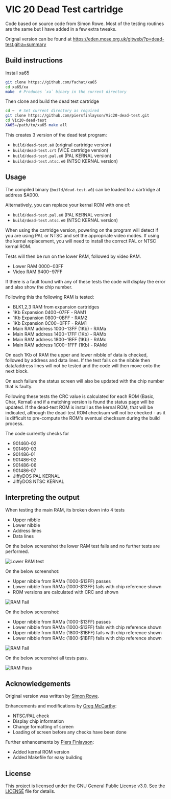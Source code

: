 # VIC 20 Dead Test cartridge

Code based on source code from Simon Rowe. Most of the testing routines are the same but I have added in a few extra tweaks.

Orignal version can be found at https://eden.mose.org.uk/gitweb/?p=dead-test.git;a=summary

## Build instructions

Install xa65

```bash
git clone https://github.com/fachat/xa65
cd xa65/xa
make  # Produces `xa` binary in the current directory
```

Then clone and build the dead test cartridge

```bash
cd ~  # Set current directory as required
git clone https://github.com/piersfinlayson/Vic20-dead-test.git
cd Vic20-dead-test
XA65=/path/to/xa65 make all
```

This creates 3 version of the dead test program:

- `build/dead-test.a0` (original cartridge version)
- `build/dead-test.crt` (VICE cartridge version)
- `build/dead-test.pal.e0` (PAL KERNAL version)
- `build/dead-test.ntsc.e0` (NTSC KERNAL version)

## Usage

The compiled binary (`build/dead-test.a0`) can be loaded to a cartridge at address $A000.

Alternatively, you can replace your kernal ROM with one of:

- `build/dead-test.pal.e0` (PAL KERNAL version)
- `build/dead-test.ntsc.e0` (NTSC KERNAL version)

When using the cartridge version, powering on the program will detect if you are using PAL or NTSC and set the appropriate video modes.  If using the kernal replacement, you will need to install the correct PAL or NTSC kernal ROM.

Tests will then be run on the lower RAM, followed by video RAM.

- Lower RAM $0000-$03FF
- Video RAM $9400-$97FF

If there is a fault found with any of these tests the code will display the error and also show the chip number.

Following this the following RAM is tested:

- BLK1,2,3 RAM from expansion cartridges
- 1Kb Expansion $0400-$07FF - RAM1
- 1Kb Expansion $0800-$0BFF - RAM2
- 1Kb Expansion $0C00-$0FFF - RAM1
- Main RAM address $1000-$13FF (1Kb)  - RAMa
- Main RAM address $1400-$17FF (1Kb)  - RAMb
- Main RAM address $1800-$1BFF (1Kb)  - RAMc
- Main RAM address $1C00-$1FFF (1Kb)  - RAMd

On each 1Kb of RAM the upper and lower nibble of data is checked, followed by address and data lines. If the test fails on the nibble then data/address lines will not be tested and the code will then move onto the next block.

On each failure the status screen will also be updated with the chip number that is faulty.

Following these tests the CRC value is calculated for each ROM (Basic, Char, Kernal) and if a matching version is found the status page will be updated.  If the dead-test ROM is install as the kernal ROM, that will be indicated, although the dead-test ROM checksum will not be checked - as it is difficult to pre-compute the ROM's eventual checksum during the build process.

The code currently checks for

- 901460-02
- 901460-03
- 901486-01
- 901486-02
- 901486-06
- 901486-07
- JiffyDOS PAL KERNAL
- JiffyDOS NTSC KERNAL

## Interpreting the output

When testing the main RAM, its broken down into 4 tests

- Upper nibble
- Lower nibble
- Address lines
- Data lines

On the below screenshot the lower RAM test fails and no further tests are performed.

![Lower RAM test](https://github.com/StormTrooper/Vic20-dead-test/blob/master/images/fail-lower.png?raw=true)

On the below screenshot:

- Upper nibble from RAMa (1000-$13FF) passes
- Lower nibble from RAMa (1000-$13FF) fails with chip reference shown
- ROM versions are calculated with CRC and shown

![RAM Fail](https://github.com/StormTrooper/Vic20-dead-test/blob/master/images/fail2.png?raw=true)

On the below screenshot:

- Upper nibble from RAMa (1000-$13FF) passes
- Lower nibble from RAMa (1000-$13FF) fails with chip reference shown
- Upper nibble from RAMc (1800-$1BFF) fails with chip reference shown
- Lower nibble from RAMc (1800-$1BFF) fails with chip reference shown

![RAM Fail](https://github.com/StormTrooper/Vic20-dead-test/blob/master/images/fail1.png?raw=true)

On the below screenshot all tests pass.

![RAM Pass](https://github.com/StormTrooper/Vic20-dead-test/blob/master/images/pass.png?raw=true)

## Acknowledgements

Original version was written by [Simon Rowe](https://eden.mose.org.uk/gitweb/?p=dead-test.git;a=summary).

Enhancements and modifications by [Greg McCarthy](htps://github.com/StormTrooper/Vic20-dead-test):

- NTSC/PAL check
- Display chip information
- Change formatting of screen
- Loading of screen before any checks have been done

Further enhancements by [Piers Finlayson](piers@piers.rocks):

- Added kernal ROM version
- Added Makefile for easy building

## License

This project is licensed under the GNU General Public License v3.0. See the [LICENSE](LICENSE) file for details.
